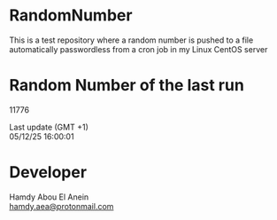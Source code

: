 # RandomNumber    
This is a test repository where a random number is pushed to a file automatically passwordless from a cron job in my Linux CentOS server    
# Random Number of the last run   
11776
      
Last update (GMT +1)    
05/12/25 16:00:01
# Developer    
Hamdy Abou El Anein   
hamdy.aea@protonmail.com

